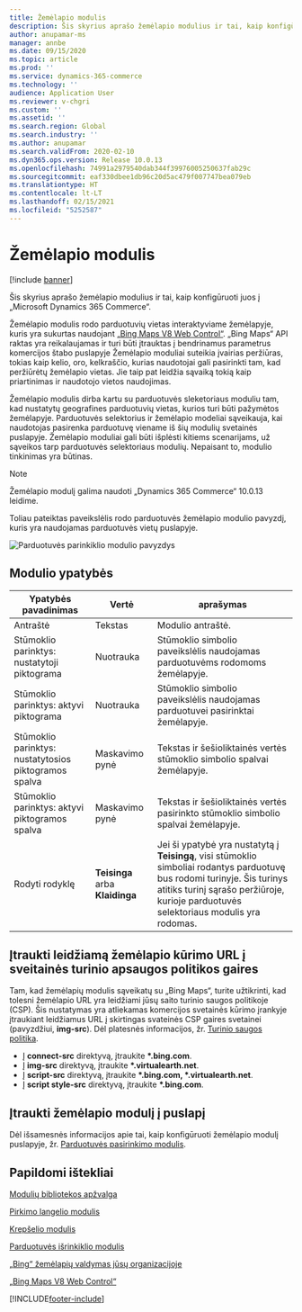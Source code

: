 ```yaml
---
title: Žemėlapio modulis
description: Šis skyrius aprašo žemėlapio modulius ir tai, kaip konfigūruoti juos į „Microsoft Dynamics 365 Commerce“.
author: anupamar-ms
manager: annbe
ms.date: 09/15/2020
ms.topic: article
ms.prod: ''
ms.service: dynamics-365-commerce
ms.technology: ''
audience: Application User
ms.reviewer: v-chgri
ms.custom: ''
ms.assetid: ''
ms.search.region: Global
ms.search.industry: ''
ms.author: anupamar
ms.search.validFrom: 2020-02-10
ms.dyn365.ops.version: Release 10.0.13
ms.openlocfilehash: 74991a2979540dab344f39976005250637fab29c
ms.sourcegitcommit: eaf330dbee1db96c20d5ac479f007747bea079eb
ms.translationtype: HT
ms.contentlocale: lt-LT
ms.lasthandoff: 02/15/2021
ms.locfileid: "5252587"
---
```

# <a name="map-module"></a>Žemėlapio modulis

[!include [banner](includes/banner.md)]


Šis skyrius aprašo žemėlapio modulius ir tai, kaip konfigūruoti juos į „Microsoft Dynamics 365 Commerce“.

Žemėlapio modulis rodo parduotuvių vietas interaktyviame žemėlapyje, kuris yra sukurtas naudojant [„Bing Maps V8 Web Control“](https://docs.microsoft.com/bingmaps/v8-web-control/). „Bing Maps“ API raktas yra reikalaujamas ir turi būti įtrauktas į bendrinamus parametrus komercijos štabo puslapyje Žemėlapio moduliai suteikia įvairias peržiūras, tokias kaip kelio, oro, kelkraščio, kurias naudotojai gali pasirinkti tam, kad peržiūrėtų žemėlapio vietas. Jie taip pat leidžia sąvaiką tokią kaip priartinimas ir naudotojo vietos naudojimas.

Žemėlapio modulis dirba kartu su parduotuvės sleketoriaus moduliu tam, kad nustatytų geografines parduotuvių vietas, kurios turi būti pažymėtos žemėlapyje. Parduotuvės selektorius ir žemėlapio modeliai sąveikauja, kai naudotojas pasirenka parduotuvę viename iš šių modulių svetainės puslapyje. Žemėlapio moduliai gali būti išplėsti kitiems scenarijams, už sąveikos tarp parduotuvės selektoriaus modulių. Nepaisant to, modulio tinkinimas yra būtinas.

> [!NOTE]
> Žemėlapio modulį galima naudoti „Dynamics 365 Commerce“ 10.0.13 leidime.

Toliau pateiktas paveikslėlis rodo parduotuvės žemėlapio modulio pavyzdį, kuris yra naudojamas parduotuvės vietų puslapyje.

![Parduotuvės parinkiklio modulio pavyzdys](./media/ecommerce-Storelocator.PNG)

## <a name="module-properties"></a>Modulio ypatybės

| Ypatybės pavadinimas             | Vertė                 | aprašymas |
|---------------------------|-----------------------|-------------|
| Antraštė | Tekstas | Modulio antraštė. |
| Stūmoklio parinktys: nustatytoji piktograma | Nuotrauka | Stūmoklio simbolio paveikslėlis naudojamas parduotuvėms rodomoms žemėlapyje. |
| Stūmoklio parinktys: aktyvi piktograma | Nuotrauka | Stūmoklio simbolio paveikslėlis naudojamas parduotuvei pasirinktai žemėlapyje. |
| Stūmoklio parinktys: nustatytosios piktogramos spalva | Maskavimo pynė | Tekstas ir šešioliktainės vertės stūmoklio simbolio spalvai žemėlapyje. |
| Stūmoklio parinktys: aktyvi piktogramos spalva | Maskavimo pynė | Tekstas ir šešioliktainės vertės pasirinkto stūmoklio simbolio spalvai žemėlapyje. |
| Rodyti rodyklę | **Teisinga** arba **Klaidinga** | Jei ši ypatybė yra nustatytą į **Teisingą**, visi stūmoklio simboliai rodantys parduotuvę bus rodomi turinyje. Šis turinys atitiks turinį sąrašo peržiūroje, kurioje parduotuvės selektoriaus modulis yra rodomas. |

## <a name="add-allowed-mapping-urls-to-a-sites-content-security-policy-directives"></a>Įtraukti leidžiamą žemėlapio kūrimo URL į sveitainės turinio apsaugos politikos gaires

Tam, kad žemėlapių modulis sąveikatų su „Bing Maps“, turite užtikrinti, kad tolesni žemėlapio URL yra leidžiami jūsų saito turinio saugos politikoje (CSP). Šis nustatymas yra atliekamas komercijos svetainės kūrimo įrankyje įtraukiant leidžiamus URL į skirtingas svateinės CSP gaires svetainei (pavyzdžiui, **img-src**). Dėl platesnės informacijos, žr. [Turinio saugos politika](manage-csp.md). 

- Į **connect-src** direktyvą, įtraukite **&#42;.bing.com**.
- Į **img-src** direktyvą, įtraukite **&#42;.virtualearth.net**.
- Į **script-src** direktyvą, įtraukite **&#42;.bing.com, &#42;.virtualearth.net**.
- Į **script style-src** direktyvą, įtraukite **&#42;.bing.com**.

## <a name="add-a-map-module-to-a-page"></a>Įtraukti žemėlapio modulį į puslapį

Dėl išsamesnės informacijos apie tai, kaip konfigūruoti žemėlapio modulį puslapyje, žr. [Parduotuvės pasirinkimo modulis](store-selector.md). 
 
## <a name="additional-resources"></a>Papildomi ištekliai

[Modulių bibliotekos apžvalga](starter-kit-overview.md)

[Pirkimo langelio modulis](add-buy-box.md)

[Krepšelio modulis](add-cart-module.md)

[Parduotuvės išrinkiklio modulis](store-selector.md)

[„Bing“ žemėlapių valdymas jūsų organizacijoje](./dev-itpro/manage-bing-maps.md)

[„Bing Maps V8 Web Control“](https://docs.microsoft.com/bingmaps/v8-web-control/)


[!INCLUDE[footer-include](../includes/footer-banner.md)]